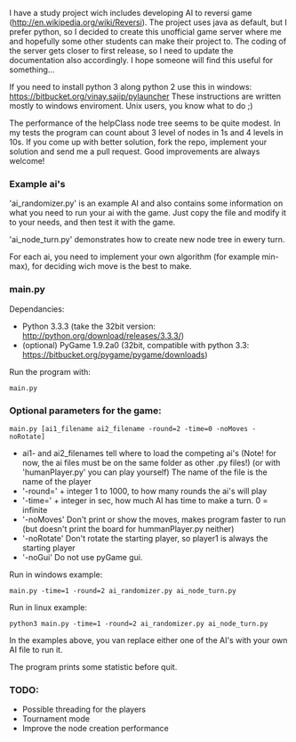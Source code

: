 I have a study project wich includes developing AI to reversi game (http://en.wikipedia.org/wiki/Reversi). The project uses java as default, but I prefer python, so I decided to create this unofficial game server where me and hopefully some other students can make their project to. The coding of the server gets closer to first release, so I need to update the documentation also accordingly. I hope someone will find this useful for something...

If you need to install python 3 along python 2 use this in windows: https://bitbucket.org/vinay.sajip/pylauncher These instructions are written mostly to windows enviroment. Unix users, you know what to do ;)

The performance of the helpClass node tree seems to be quite modest. In my tests the program can count about 3 level of nodes in 1s and 4 levels in 10s. If you come up with better solution, fork the repo, implement your solution and send me a pull request. Good improvements are always welcome!

### Example ai's

'ai_randomizer.py' is an example AI and also contains some information on what you need to run your ai with the game. Just copy the file and modify it to your needs, and then test it with the game.

'ai_node_turn.py' demonstrates how to create new node tree in ewery turn.

For each ai, you need to implement your own algorithm (for example min-max), for deciding wich move is the best to make.

### main.py

Dependancies:  
- Python 3.3.3 (take the 32bit version: http://python.org/download/releases/3.3.3/)  
- (optional) PyGame 1.9.2a0 (32bit, compatible with python 3.3: https://bitbucket.org/pygame/pygame/downloads)

Run the program with:

    main.py  

### Optional parameters for the game:  

	main.py [ai1_filename ai2_filename -round=2 -time=0 -noMoves -noRotate]  
	
- ai1- and ai2_filenames tell where to load the competing ai's (Note! for now, the ai files must be on the same folder as other .py files!) (or with 'humanPlayer.py' you can play yourself) The name of the file is the name of the player  
- '-round=' + integer 1 to 1000, to how many rounds the ai's will play  
- '-time=' + integer in sec, how much AI has time to make a turn. 0 = infinite  
- '-noMoves' Don't print or show the moves, makes program faster to run (but doesn't print the board for hummanPlayer.py neither)  
- '-noRotate' Don't rotate the starting player, so player1 is always the starting player
- '-noGui' Do not use pyGame gui.

Run in windows example:

    main.py -time=1 -round=2 ai_randomizer.py ai_node_turn.py

Run in linux example:

    python3 main.py -time=1 -round=2 ai_randomizer.py ai_node_turn.py

In the examples above, you van replace either one of the AI's with your own AI file to run it.

The program prints some statistic before quit.

### TODO:
- Possible threading for the players  
- Tournament mode  
- Improve the node creation performance





